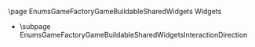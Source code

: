 \page EnumsGameFactoryGameBuildableSharedWidgets Widgets
- \subpage EnumsGameFactoryGameBuildableSharedWidgetsInteractionDirection
